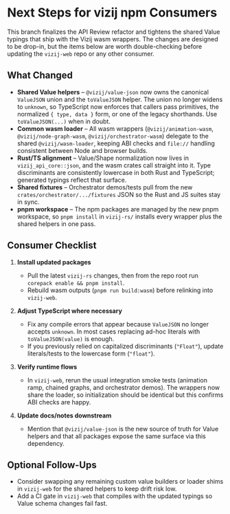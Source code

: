# Next Steps for vizij npm Consumers

This branch finalizes the API Review refactor and tightens the shared Value typings that ship
with the Vizij wasm wrappers. The changes are designed to be drop-in, but the items below are
worth double-checking before updating the `vizij-web` repo or any other consumer.

## What Changed
- **Shared Value helpers** – `@vizij/value-json` now owns the canonical `ValueJSON` union and
  the `toValueJSON` helper. The union no longer widens to `unknown`, so TypeScript now enforces
  that callers pass primitives, the normalized `{ type, data }` form, or one of the legacy
  shorthands. Use `toValueJSON(...)` when in doubt.
- **Common wasm loader** – All wasm wrappers (`@vizij/animation-wasm`, `@vizij/node-graph-wasm`,
  `@vizij/orchestrator-wasm`) delegate to the shared `@vizij/wasm-loader`, keeping ABI checks and
  `file://` handling consistent between Node and browser builds.
- **Rust/TS alignment** – Value/Shape normalization now lives in `vizij_api_core::json`, and the
  wasm crates call straight into it. Type discriminants are consistently lowercase in both Rust
  and TypeScript; generated typings reflect that surface.
- **Shared fixtures** – Orchestrator demos/tests pull from the new
  `crates/orchestrator/.../fixtures` JSON so the Rust and JS suites stay in sync.
- **pnpm workspace** – The npm packages are managed by the new pnpm workspace, so `pnpm install`
  in `vizij-rs/` installs every wrapper plus the shared helpers in one pass.

## Consumer Checklist
1. **Install updated packages**
   - Pull the latest `vizij-rs` changes, then from the repo root run `corepack enable && pnpm install`.
   - Rebuild wasm outputs (`pnpm run build:wasm`) before relinking into `vizij-web`.

2. **Adjust TypeScript where necessary**
   - Fix any compile errors that appear because `ValueJSON` no longer accepts `unknown`. In most
     cases replacing ad-hoc literals with `toValueJSON(value)` is enough.
   - If you previously relied on capitalized discriminants (`"Float"`), update literals/tests to
     the lowercase form (`"float"`).

3. **Verify runtime flows**
   - In `vizij-web`, rerun the usual integration smoke tests (animation ramp, chained graphs, and
     orchestrator demos). The wrappers now share the loader, so initialization should be identical
     but this confirms ABI checks are happy.

4. **Update docs/notes downstream**
   - Mention that `@vizij/value-json` is the new source of truth for Value helpers and that all
     packages expose the same surface via this dependency.

## Optional Follow-Ups
- Consider swapping any remaining custom value builders or loader shims in `vizij-web` for the
  shared helpers to keep drift risk low.
- Add a CI gate in `vizij-web` that compiles with the updated typings so Value schema changes fail
  fast.
